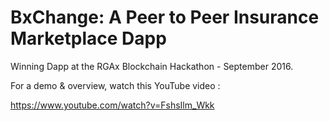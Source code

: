 # BxChange: A Peer to Peer Insurance Marketplace Dapp

Winning Dapp at the RGAx Blockchain Hackathon - September 2016.

For a demo & overview, watch this YouTube video :

https://www.youtube.com/watch?v=FshsIlm_Wkk
